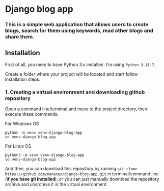 # Django blog app
### This is a simple web application that allows users to create blogs, search for them using keywords, read other blogs and share them.

## Installation
First of all, you need to have Python 3.x installed. I'm using `Python 3.11.7`.

Create a folder where your project will be located and start follow installation steps.

### 1. Creating a virtual environment and downloading github repository
Open a command line/terminal and move to the project directory, then execute these commands.

For Windows OS
```
python -m venv venv-django-blog-app
cd venv-django-blog-app
```
For Linux OS
```
python3 -m venv venv-django-blog-app
cd venv-django-blog-app
```
And then, you can download this repository by running `git clone https://github.com/mananex/django-blog-app.git` in terminal/command line (**if you have git installed**), or you can just manually download the repository archive and unarchive it in the virtual environment.
